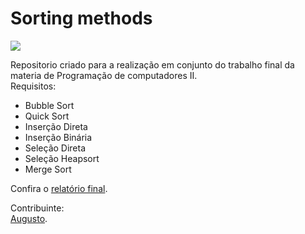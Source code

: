<h1> Sorting methods </h1>
<p> <img src="https://img.shields.io/github/languages/top/OgliariNatan/Sorting_methods?color=violet&style=plastic"> </p>

<p>
Repositorio criado para a realização em conjunto do trabalho final da materia de Programação de computadores II.<br/>
Requisitos:<br/>
<ul>
  <li>Bubble Sort  <br/> </li>
  <li>Quick Sort   <br/> </li>

  <li>Inserção Direta   <br/> </li>
  <li>Inserção Binária  <br/> </li>

  <li>Seleção Direta   <br/> </li>
  <li>Seleção Heapsort <br/> </li>

  <li>Merge Sort  <br/> </li>
</ul>
Confira o <a href="https://github.com/OgliariNatan/Sorting_methods/blob/master/Metodos%20de%20Ordena%C3%A7%C3%A3o%20(1).pdf">relatório final</a>. <br/>

</p>
<p>
Contribuinte: <br/> 
<a href="https://github.com/gutovsk49">Augusto</a>. <br/>
</p>
